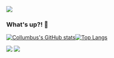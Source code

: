 <img src="https://i.imgur.com/obRhRKf.gif">

### What's up?! 👋


[![Collumbus's GitHub stats](https://github-readme-stats.vercel.app/api?username=Collumbus&count_private=true&show_icons=true&theme=tokyonight)](https://github.com/Collumbus/github-readme-stats)[![Top Langs](https://github-readme-stats.vercel.app/api/top-langs/?username=Collumbus&theme=tokyonight)](https://github.com/Collumbus/github-readme-stats)

[<img src="https://img.shields.io/badge/linkedin-%230077B5.svg?&style=for-the-badge&logo=linkedin&logoColor=white" />](https://www.linkedin.com/in/jorgeluizjk/) [<img src = "https://img.shields.io/badge/instagram-%23E4405F.svg?&style=for-the-badge&logo=instagram&logoColor=white">](https://www.instagram.com/jorgeluizjk/)
<!--
**Collumbus/Collumbus** is a ✨ _special_ ✨ repository because its `README.md` (this file) appears on your GitHub profile.

Here are some ideas to get you started:

- 🔭 I’m currently working on ...
- 🌱 I’m currently learning ...
- 👯 I’m looking to collaborate on ...
- 🤔 I’m looking for help with ...
- 💬 Ask me about ...
- 📫 How to reach me: ...
- 😄 Pronouns: ...
- ⚡ Fun fact: ...
-->
